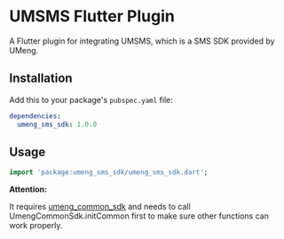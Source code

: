 # UMSMS Flutter Plugin

A Flutter plugin for integrating UMSMS, which is a SMS SDK provided by UMeng.

## Installation

Add this to your package's `pubspec.yaml` file:

```yaml
dependencies:
  umeng_sms_sdk: 1.0.0
```

## Usage

```dart
import 'package:umeng_sms_sdk/umeng_sms_sdk.dart';
```

**Attention:**

It requires [umeng_common_sdk](https://pub.dev/packages/umeng_common_sdk) and needs to call UmengCommonSdk.initCommon first to make sure other functions can work properly.
